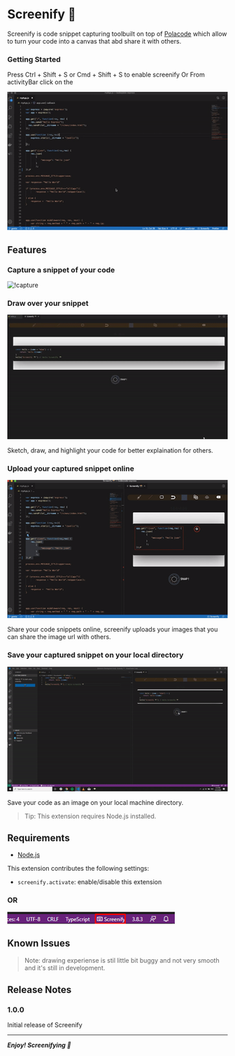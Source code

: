 # Screenify 📸

Screenify is code snippet capturing toolbuilt on top of [Polacode](https://marketplace.visualstudio.com/items?itemName=pnp.polacode&ssr=false#overview) which allow to turn your code into a canvas that abd share it with others.

### Getting Started

Press Ctrl + Shift + S or Cmd + Shift + S to enable screenify
Or
From activityBar click on the  


![Screenify](./demo/screenify.gif)

## Features

### Capture a snippet of your code

![!capture](./demo/capture.gif)



### Draw over your snippet

![!Draw](./demo/draw.gif)

Sketch, draw, and highlight your code for better explaination for others.

### Upload your captured snippet online
  
![!upload](./demo/upload.gif)

Share your code snippets online, screenify uploads your images that you can share the image url with others.

### Save your captured snippet on your local directory

![!save](./demo/save.gif)

Save your code as an image on your local machine directory.

> Tip: This extension requires Node.js installed.

## Requirements

* [Node.js](https://nodejs.org)

This extension contributes the following settings:

* `screenify.activate`: enable/disable this extension
  
### OR

![launchWithActivityBar](./demo/activityBar.png)

## Known Issues

>Note: drawing experiense is stil little bit buggy and not very smooth and it's still in development.

## Release Notes

### 1.0.0

Initial release of Screenify

-----------------------------------------------------------------------------------------------------------
***Enjoy! Screenifying 📸***
